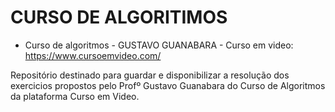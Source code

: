 # CURSO DE ALGORITIMOS
- Curso de algoritmos - GUSTAVO GUANABARA - 
Curso em video: https://www.cursoemvideo.com/

Repositório destinado para guardar e disponibilizar a resolução dos exercicios propostos  pelo Profº Gustavo Guanabara do Curso de Algoritmos da plataforma Curso em Video.
